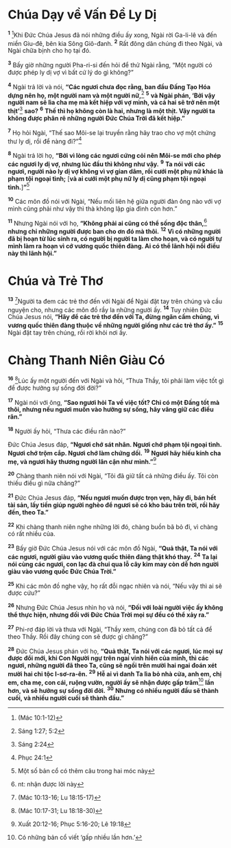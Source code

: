 # Chúa Dạy về Vấn Đề Ly Dị
<sup><b>1</b></sup> [^1@-9ad51697-b532-470f-9b14-252391302b25]Khi Đức Chúa Jesus đã nói những điều ấy xong, Ngài rời Ga-li-lê và đến miền Giu-đê, bên kia Sông Giô-đanh. <sup><b>2</b></sup> Rất đông dân chúng đi theo Ngài, và Ngài chữa bịnh cho họ tại đó.

<sup><b>3</b></sup> Bấy giờ những người Pha-ri-si đến hỏi để thử Ngài rằng, “Một người có được phép ly dị vợ vì bất cứ lý do gì không?”

<sup><b>4</b></sup> Ngài trả lời và nói, **“Các ngươi chưa đọc rằng, ban đầu Đấng Tạo Hóa dựng nên họ, một người nam và một người nữ,**[^1-9ad51697-b532-470f-9b14-252391302b25] <sup><b>5</b></sup> **và Ngài phán, ‘Bởi vậy người nam sẽ lìa cha mẹ mà kết hiệp với vợ mình, và cả hai sẽ trở nên một thịt’**[^2-9ad51697-b532-470f-9b14-252391302b25] **sao?** <sup><b>6</b></sup> **Thế thì họ không còn là hai, nhưng là một thịt. Vậy người ta không được phân rẽ những người Đức Chúa Trời đã kết hiệp.”**

<sup><b>7</b></sup> Họ hỏi Ngài, “Thế sao Môi-se lại truyền rằng hãy trao cho vợ một chứng thư ly dị, rồi để nàng đi?”[^3-9ad51697-b532-470f-9b14-252391302b25]

<sup><b>8</b></sup> Ngài trả lời họ, **“Bởi vì lòng các ngươi cứng cỏi nên Môi-se mới cho phép các ngươi ly dị vợ, nhưng lúc đầu thì không như vậy.** <sup><b>9</b></sup> **Ta nói với các ngươi, người nào ly dị vợ không vì vợ gian dâm, rồi cưới một phụ nữ khác là phạm tội ngoại tình;** \[**và ai cưới một phụ nữ ly dị cũng phạm tội ngoại tình.**]**”**[^4-9ad51697-b532-470f-9b14-252391302b25]

<sup><b>10</b></sup> Các môn đồ nói với Ngài, “Nếu mối liên hệ giữa người đàn ông nào với vợ mình cũng phải như vậy thì thà không lập gia đình còn hơn.”

<sup><b>11</b></sup> Nhưng Ngài nói với họ, **“Không phải ai cũng có thể sống độc thân,**[^5-9ad51697-b532-470f-9b14-252391302b25] **nhưng chỉ những người được ban cho ơn đó mà thôi.** <sup><b>12</b></sup> **Vì có những người đã bị hoạn từ lúc sinh ra, có người bị người ta làm cho hoạn, và có người tự mình làm ra hoạn vì cớ vương quốc thiên đàng. Ai có thể lãnh hội nổi điều này thì lãnh hội.”**

# Chúa và Trẻ Thơ
<sup><b>13</b></sup> [^2@-9ad51697-b532-470f-9b14-252391302b25]Người ta đem các trẻ thơ đến với Ngài để Ngài đặt tay trên chúng và cầu nguyện cho, nhưng các môn đồ rầy la những người ấy. <sup><b>14</b></sup> Tuy nhiên Đức Chúa Jesus nói, **“Hãy để các trẻ thơ đến với Ta, đừng ngăn cấm chúng, vì vương quốc thiên đàng thuộc về những người giống như các trẻ thơ ấy.”** <sup><b>15</b></sup> Ngài đặt tay trên chúng, rồi rời khỏi nơi ấy.

# Chàng Thanh Niên Giàu Có
<sup><b>16</b></sup> [^3@-9ad51697-b532-470f-9b14-252391302b25]Lúc ấy một người đến với Ngài và hỏi, “Thưa Thầy, tôi phải làm việc tốt gì để được hưởng sự sống đời đời?”

<sup><b>17</b></sup> Ngài nói với ông, **“Sao ngươi hỏi Ta về việc tốt? Chỉ có một Đấng tốt mà thôi, nhưng nếu ngươi muốn vào hưởng sự sống, hãy vâng giữ các điều răn.”**

<sup><b>18</b></sup> Người ấy hỏi, “Thưa các điều răn nào?”

Đức Chúa Jesus đáp, **“Ngươi chớ sát nhân. Ngươi chớ phạm tội ngoại tình. Ngươi chớ trộm cắp. Ngươi chớ làm chứng dối.** <sup><b>19</b></sup> **Ngươi hãy hiếu kính cha mẹ, và ngươi hãy thương người lân cận như mình.”**[^6-9ad51697-b532-470f-9b14-252391302b25]

<sup><b>20</b></sup> Chàng thanh niên nói với Ngài, “Tôi đã giữ tất cả những điều ấy. Tôi còn thiếu điều gì nữa chăng?”

<sup><b>21</b></sup> Đức Chúa Jesus đáp, **“Nếu ngươi muốn được trọn vẹn, hãy đi, bán hết tài sản, lấy tiền giúp người nghèo để ngươi sẽ có kho báu trên trời, rồi hãy đến, theo Ta.”**

<sup><b>22</b></sup> Khi chàng thanh niên nghe những lời đó, chàng buồn bã bỏ đi, vì chàng có rất nhiều của.

<sup><b>23</b></sup> Bấy giờ Đức Chúa Jesus nói với các môn đồ Ngài, **“Quả thật, Ta nói với các ngươi, người giàu vào vương quốc thiên đàng thật khó thay.** <sup><b>24</b></sup> **Ta lại nói cùng các ngươi, con lạc đà chui qua lỗ cây kim may còn dễ hơn người giàu vào vương quốc Đức Chúa Trời.”**

<sup><b>25</b></sup> Khi các môn đồ nghe vậy, họ rất đỗi ngạc nhiên và nói, “Nếu vậy thì ai sẽ được cứu?”

<sup><b>26</b></sup> Nhưng Đức Chúa Jesus nhìn họ và nói, **“Đối với loài người việc ấy không thể thực hiện, nhưng đối với Đức Chúa Trời mọi sự đều có thể xảy ra.”**

<sup><b>27</b></sup> Phi-rơ đáp lời và thưa với Ngài, “Thầy xem, chúng con đã bỏ tất cả để theo Thầy. Rồi đây chúng con sẽ được gì chăng?”

<sup><b>28</b></sup> Đức Chúa Jesus phán với họ, **“Quả thật, Ta nói với các ngươi, lúc mọi sự được đổi mới, khi Con Người ngự trên ngai vinh hiển của mình, thì các ngươi, những người đã theo Ta, cũng sẽ ngồi trên mười hai ngai đoán xét mười hai chi tộc I-sơ-ra-ên.** <sup><b>29</b></sup> **Hễ ai vì danh Ta lìa bỏ nhà cửa, anh em, chị em, cha mẹ, con cái, ruộng vườn, người ấy sẽ nhận được gấp trăm**[^7-9ad51697-b532-470f-9b14-252391302b25] **lần hơn, và sẽ hưởng sự sống đời đời.** <sup><b>30</b></sup> **Nhưng có nhiều người đầu sẽ thành cuối, và nhiều người cuối sẽ thành đầu.”**

[^1-9ad51697-b532-470f-9b14-252391302b25]: Sáng 1:27; 5:2
[^2-9ad51697-b532-470f-9b14-252391302b25]: Sáng 2:24
[^3-9ad51697-b532-470f-9b14-252391302b25]: Phục 24:1
[^4-9ad51697-b532-470f-9b14-252391302b25]: Một số bản cổ có thêm câu trong hai móc này
[^5-9ad51697-b532-470f-9b14-252391302b25]: nt: nhận được lời này
[^6-9ad51697-b532-470f-9b14-252391302b25]: Xuất 20:12-16; Phục 5:16-20; Lê 19:18
[^7-9ad51697-b532-470f-9b14-252391302b25]: Có những bản cổ viết ‘gấp nhiều lần hơn.’
[^1@-9ad51697-b532-470f-9b14-252391302b25]: (Mác 10:1-12)
[^2@-9ad51697-b532-470f-9b14-252391302b25]: (Mác 10:13-16; Lu 18:15-17)
[^3@-9ad51697-b532-470f-9b14-252391302b25]: (Mác 10:17-31; Lu 18:18-30)